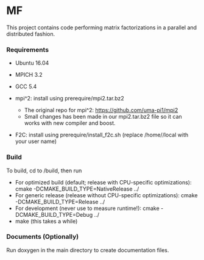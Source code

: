 # MF

This project contains code performing matrix factorizations in a parallel and distributed fashion.
 
### Requirements
- Ubuntu 16.04
- MPICH 3.2
- GCC 5.4
- mpi^2: install using prerequire/mpi2.tar.bz2
  
  - The original repo for mpi^2: https://github.com/uma-pi1/mpi2
  - Small changes has been made in our mpi2.tar.bz2 file so it can works with new compiler and boost. 
  
- F2C: install using prerequire/install_f2c.sh (replace /home/<your-login>/local with your user name)

### Build
To build, cd to <mf-root>/build, then run
   - For optimized build (default; release with CPU-specific optimizations): cmake -DCMAKE_BUILD_TYPE=NativeRelease ../
   - For generic release (release without CPU-specific optimizations): cmake -DCMAKE_BUILD_TYPE=Release ../
   - For development (never use to measure runtime!): cmake -DCMAKE_BUILD_TYPE=Debug ../
   - make	     	    (this takes a while)

### Documents (Optionally)
Run doxygen in the main directory to create documentation files.   